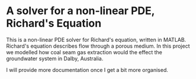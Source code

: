 # A solver for a non-linear PDE, Richard's Equation

This is a non-linear PDE solver for Richard's equation, written in MATLAB. Richard's equation describes flow through a porous medium. In this project we modelled how coal seam gas extraction would the effect the groundwater system in Dalby, Australia.

I will provide more documentation once I get a bit more organised.
